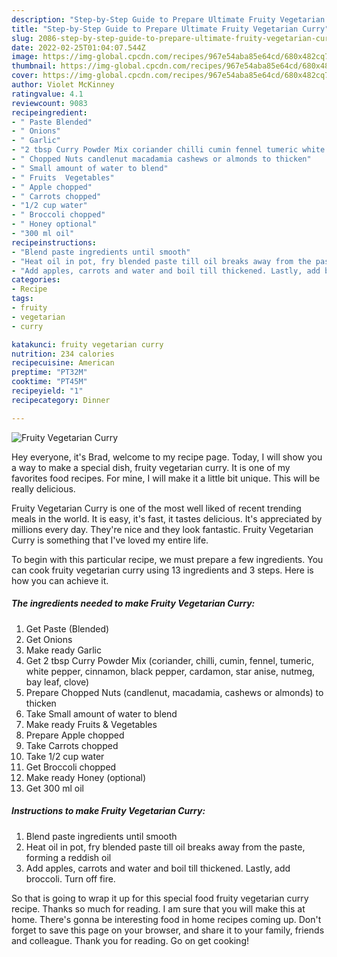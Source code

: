 ```yaml
---
description: "Step-by-Step Guide to Prepare Ultimate Fruity Vegetarian Curry"
title: "Step-by-Step Guide to Prepare Ultimate Fruity Vegetarian Curry"
slug: 2086-step-by-step-guide-to-prepare-ultimate-fruity-vegetarian-curry
date: 2022-02-25T01:04:07.544Z
image: https://img-global.cpcdn.com/recipes/967e54aba85e64cd/680x482cq70/fruity-vegetarian-curry-recipe-main-photo.jpg
thumbnail: https://img-global.cpcdn.com/recipes/967e54aba85e64cd/680x482cq70/fruity-vegetarian-curry-recipe-main-photo.jpg
cover: https://img-global.cpcdn.com/recipes/967e54aba85e64cd/680x482cq70/fruity-vegetarian-curry-recipe-main-photo.jpg
author: Violet McKinney
ratingvalue: 4.1
reviewcount: 9083
recipeingredient:
- " Paste Blended"
- " Onions"
- " Garlic"
- "2 tbsp Curry Powder Mix coriander chilli cumin fennel tumeric white pepper cinnamon black pepper cardamon star anise nutmeg bay leaf clove"
- " Chopped Nuts candlenut macadamia cashews or almonds to thicken"
- " Small amount of water to blend"
- " Fruits  Vegetables"
- " Apple chopped"
- " Carrots chopped"
- "1/2 cup water"
- " Broccoli chopped"
- " Honey optional"
- "300 ml oil"
recipeinstructions:
- "Blend paste ingredients until smooth"
- "Heat oil in pot, fry blended paste till oil breaks away from the paste, forming a reddish oil"
- "Add apples, carrots and water and boil till thickened. Lastly, add broccoli. Turn off fire."
categories:
- Recipe
tags:
- fruity
- vegetarian
- curry

katakunci: fruity vegetarian curry 
nutrition: 234 calories
recipecuisine: American
preptime: "PT32M"
cooktime: "PT45M"
recipeyield: "1"
recipecategory: Dinner

---
```



![Fruity Vegetarian Curry](https://img-global.cpcdn.com/recipes/967e54aba85e64cd/680x482cq70/fruity-vegetarian-curry-recipe-main-photo.jpg)

Hey everyone, it's Brad, welcome to my recipe page. Today, I will show you a way to make a special dish, fruity vegetarian curry. It is one of my favorites food recipes. For mine, I will make it a little bit unique. This will be really delicious.

Fruity Vegetarian Curry is one of the most well liked of recent trending meals in the world. It is easy, it's fast, it tastes delicious. It's appreciated by millions every day. They're nice and they look fantastic. Fruity Vegetarian Curry is something that I've loved my entire life.




To begin with this particular recipe, we must prepare a few ingredients. You can cook fruity vegetarian curry using 13 ingredients and 3 steps. Here is how you can achieve it.

<!--inarticleads1-->

##### The ingredients needed to make Fruity Vegetarian Curry:

1. Get  Paste (Blended)
1. Get  Onions
1. Make ready  Garlic
1. Get 2 tbsp Curry Powder Mix (coriander, chilli, cumin, fennel, tumeric, white pepper, cinnamon, black pepper, cardamon, star anise, nutmeg, bay leaf, clove)
1. Prepare  Chopped Nuts (candlenut, macadamia, cashews or almonds) to thicken
1. Take  Small amount of water to blend
1. Make ready  Fruits & Vegetables
1. Prepare  Apple chopped
1. Take  Carrots chopped
1. Take 1/2 cup water
1. Get  Broccoli chopped
1. Make ready  Honey (optional)
1. Get 300 ml oil




<!--inarticleads2-->

##### Instructions to make Fruity Vegetarian Curry:

1. Blend paste ingredients until smooth
1. Heat oil in pot, fry blended paste till oil breaks away from the paste, forming a reddish oil
1. Add apples, carrots and water and boil till thickened. Lastly, add broccoli. Turn off fire.




So that is going to wrap it up for this special food fruity vegetarian curry recipe. Thanks so much for reading. I am sure that you will make this at home. There's gonna be interesting food in home recipes coming up. Don't forget to save this page on your browser, and share it to your family, friends and colleague. Thank you for reading. Go on get cooking!

